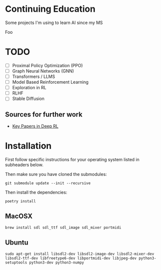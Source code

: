 # Continuing Education

Some projects I'm using to learn AI since my MS

Foo

# TODO

* [ ] Proximal Policy Optimization (PPO)
* [ ] Graph Neural Networks (GNN)
* [ ] Transformers / LLMS
* [ ] Model Based Reinforcement Learning
* [ ] Exploration in RL
* [ ] RLHF
* [ ] Stable Diffusion

## Sources for further work

* [Key Papers in Deep RL](https://spinningup.openai.com/en/latest/spinningup/keypapers.html)

# Installation

First follow specific instructions for your operating system listed in subheaders below.

Then make sure you have cloned the submodules:

`git submodule update --init --recursive`

Then install the dependencies:

`poetry install`

## MacOSX

`brew install sdl sdl_ttf sdl_image sdl_mixer portmidi`

## Ubuntu

`sudo apt-get install libsdl2-dev libsdl2-image-dev libsdl2-mixer-dev libsdl2-ttf-dev libfreetype6-dev libportmidi-dev libjpeg-dev python3-setuptools python3-dev python3-numpy`

